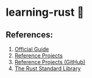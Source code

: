 # learning-rust 🦀

## References:  

1. [Official Guide](https://doc.rust-lang.org/book/)  
2. [Reference Projects](https://doc.rust-lang.org/stable/rust-by-example/)  
3. [Reference Projects (GitHub)](https://github.com/rust-lang/rustlings/)  
4. [The Rust Standard Library](https://doc.rust-lang.org/std/index.html)  
